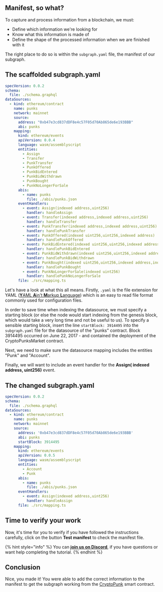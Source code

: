 ## Manifest, so what?

To capture and process information from a blockchain, we must:

- Define which information we're looking for
- Know what this information is made of
- Define the shape of the processed information when we are finished with it

The right place to do so is within the `subgraph.yaml` file, the manifest of our subgraph.

## The scaffolded subgraph.yaml

```yaml
specVersion: 0.0.2
schema:
  file: ./schema.graphql
dataSources:
  - kind: ethereum/contract
    name: punks
    network: mainnet
    source:
      address: "0xb47e3cd837dDF8e4c57F05d70Ab865de6e193BBB"
      abi: punks
    mapping:
      kind: ethereum/events
      apiVersion: 0.0.4
      language: wasm/assemblyscript
      entities:
        - Assign
        - Transfer
        - PunkTransfer
        - PunkOffered
        - PunkBidEntered
        - PunkBidWithdrawn
        - PunkBought
        - PunkNoLongerForSale
      abis:
        - name: punks
          file: ./abis/punks.json
      eventHandlers:
        - event: Assign(indexed address,uint256)
          handler: handleAssign
        - event: Transfer(indexed address,indexed address,uint256)
          handler: handleTransfer
        - event: PunkTransfer(indexed address,indexed address,uint256)
          handler: handlePunkTransfer
        - event: PunkOffered(indexed uint256,uint256,indexed address)
          handler: handlePunkOffered
        - event: PunkBidEntered(indexed uint256,uint256,indexed address)
          handler: handlePunkBidEntered
        - event: PunkBidWithdrawn(indexed uint256,uint256,indexed address)
          handler: handlePunkBidWithdrawn
        - event: PunkBought(indexed uint256,uint256,indexed address,indexed address)
          handler: handlePunkBought
        - event: PunkNoLongerForSale(indexed uint256)
          handler: handlePunkNoLongerForSale
      file: ./src/mapping.ts
```

Let's have a look at what this all means. Firstly, `.yaml` is the file extension for YAML ([**Y**AML **A**in't **M**arkup **L**anguage](https://www.cloudbees.com/blog/yaml-tutorial-everything-you-need-get-started)) which is an easy to read file format commonly used for configuration files. 

In order to save time when indexing the datasource, we must specify a starting block (or else the node would start indexing from the genesis block, which would take a very long time and not be useful to us). To specify a sensible starting block, insert the line `startBlock: 3914495` into the `subgraph.yaml` file for the datasource of the "punks" contract. Block 3914495 occurred on June 22, 2017 - and contained the deployment of the CryptoPunksMarket contract.

Next, we need to make sure the datasource mapping includes the entities "Punk" and "Account".

Finally, we will want to include an event handler for the **Assign( indexed address, uint256)** event.

## The changed subgraph.yaml

```yaml
specVersion: 0.0.2
schema:
  file: ./schema.graphql
dataSources:
  - kind: ethereum/contract
    name: punks
    network: mainnet
    source:
      address: '0xb47e3cd837dDF8e4c57F05d70Ab865de6e193BBB'
      abi: punks
      startBlock: 3914495
    mapping:
      kind: ethereum/events
      apiVersion: 0.0.5
      language: wasm/assemblyscript
      entities:
        - Account
        - Punk
      abis:
        - name: punks
          file: ./abis/punks.json
      eventHandlers:
        - event: Assign(indexed address,uint256)
          handler: handleAssign
      file: ./src/mapping.ts
```

## Time to verify your work

Now, it's time for you to verify if you have followed the instructions carefully, click on the button **Test manifest** to check the manifest file. 

{% hint style="info" %}
You can [**join us on Discord**](https://discord.gg/fszyM7K), if you have questions or want help completing the tutorial.
{% endhint %}

## Conclusion

Nice, you made it! You were able to add the correct information to the manifest to get the subgraph working from the [CryptoPunk](https://www.larvalabs.com/cryptopunks) smart contract.